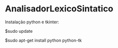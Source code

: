 # AnalisadorLexicoSintatico

Instalação python e tkinter:

$sudo update

$sudo apt-get install python python-tk

